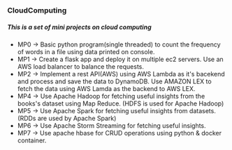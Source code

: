### CloudComputing

##### This is a set of mini projects on cloud computing 
* MP0 -> Basic python program(single threaded) to count the frequency of words in a file using data printed on console.
* MP1 -> Create a flask app and deploy it on multiple ec2 servers. Use an AWS load balancer to balance the requests.
* MP2 -> Implement a rest API(AWS) using AWS Lambda as it's bacekend and process and save the data to DynamoDB. Use AMAZON LEX to fetch the data using AWS Lamda as the backend to AWS LEX.
* MP4 -> Use Apache Hadoop for fetching useful insights from the books's dataset using Map Reduce. (HDFS is used for Apache Hadoop)
* MP5 -> Use Apache Spark for fetching useful insights from datasets. (RDDs are used by Apache Spark)
* MP6 -> Use Apache Storm Streaming for fetching useful insights.
* MP7 -> Use apache hbase for CRUD operations using python & docker container.


